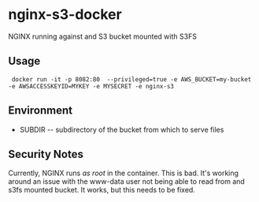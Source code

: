 nginx-s3-docker
===============

NGINX running against and S3 bucket mounted with S3FS


Usage
-----

     docker run -it -p 8082:80  --privileged=true -e AWS_BUCKET=my-bucket -e AWSACCESSKEYID=MYKEY -e MYSECRET -e nginx-s3

Environment
-----------

* SUBDIR -- subdirectory of the bucket from which to serve files


Security Notes
--------------

Currently, NGINX runs *as root* in the container.  This is bad.  It's
working around an issue with the www-data user not being able to read
from and s3fs mounted bucket.  It works, but this needs to be fixed.